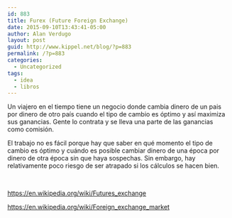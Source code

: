 ```yaml
---
id: 883
title: Furex (Future Foreign Exchange)
date: 2015-09-10T13:43:41-05:00
author: Alan Verdugo
layout: post
guid: http://www.kippel.net/blog/?p=883
permalink: /?p=883
categories:
  - Uncategorized
tags:
  - idea
  - libros
---
```

Un viajero en el tiempo tiene un negocio donde cambia dinero de un pais por dinero de otro país cuando el tipo de cambio es óptimo y así maximiza sus ganancias. Gente lo contrata y se lleva una parte de las ganancias como comisión.

El trabajo no es fácil porque hay que saber en qué momento el tipo de cambio es óptimo y cuándo es posible cambiar dinero de una época por dinero de otra época sin que haya sospechas. Sin embargo, hay relativamente poco riesgo de ser atrapado si los cálculos se hacen bien.

&nbsp;

<a href="https://en.wikipedia.org/wiki/Futures_exchange" target="_blank">https://en.wikipedia.org/wiki/Futures_exchange</a>

<a href="https://en.wikipedia.org/wiki/Foreign_exchange_market" target="_blank">https://en.wikipedia.org/wiki/Foreign_exchange_market</a>